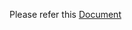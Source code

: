 Please refer this [Document](https://docs.google.com/presentation/d/11sZfL-aHRqq6nHuOnrz492oGb7NIyxMR61Dc3FJPYr4/edit#slide=id.p)

